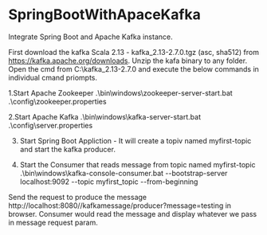 # SpringBootWithApaceKafka

Integrate Spring Boot and Apache Kafka instance.

First download the kafka Scala 2.13  - kafka_2.13-2.7.0.tgz (asc, sha512) from https://kafka.apache.org/downloads. Unzip the kafa binary to any folder.
Open the cmd from C:\kafka_2.13-2.7.0 and execute the below commands in individual cmand priompts.

1.Start Apache Zookeeper 
.\bin\windows\zookeeper-server-start.bat .\config\zookeeper.properties

2.Start Apache Kafka 
.\bin\windows\kafka-server-start.bat .\config\server.properties

3. Start Spring Boot Appliction - It will create a topiv named myfirst-topic and start the kafka producer.

4. Start the Consumer that reads message from topic named myfirst-topic 
.\bin\windows\kafka-console-consumer.bat --bootstrap-server localhost:9092 --topic myfirst_topic --from-beginning
  
Send the request to produce the message http://localhost:8080//kafkamessage/producer?message=testing in browser. 
Consumer would read the message and display whatever we pass in message request param.
